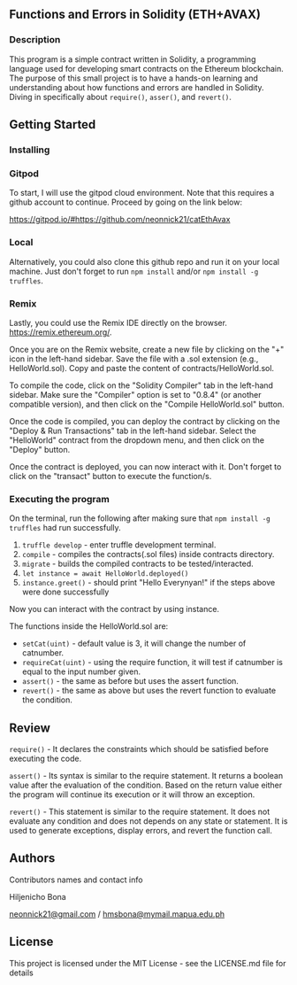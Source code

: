 ## Functions and Errors in Solidity (ETH+AVAX)

### Description

This program is a simple contract written in Solidity, a programming language used for developing smart contracts on the Ethereum blockchain. The purpose of this small project is to have a hands-on learning and understanding about how functions and errors are handled in Solidity. Diving in specifically about `require()`, `asser()`, and `revert()`.

## Getting Started

### Installing

### Gitpod

To start, I will use the gitpod cloud environment. Note that this requires a github account to continue. Proceed by going on the link below:

https://gitpod.io/#https://github.com/neonnick21/catEthAvax

### Local

Alternatively, you could also clone this github repo and run it on your local machine. Just don't forget to run `npm install` and/or `npm install -g truffles`.

### Remix

Lastly, you could use the Remix IDE directly on the browser. https://remix.ethereum.org/.

Once you are on the Remix website, create a new file by clicking on the "+" icon in the left-hand sidebar. Save the file with a .sol extension (e.g., HelloWorld.sol). Copy and paste the content of contracts/HelloWorld.sol.

To compile the code, click on the "Solidity Compiler" tab in the left-hand sidebar. Make sure the "Compiler" option is set to "0.8.4" (or another compatible version), and then click on the "Compile HelloWorld.sol" button.

Once the code is compiled, you can deploy the contract by clicking on the "Deploy & Run Transactions" tab in the left-hand sidebar. Select the "HelloWorld" contract from the dropdown menu, and then click on the "Deploy" button.

Once the contract is deployed, you can now interact with it. Don't forget to click on the "transact" button to execute the function/s.

### Executing the program

On the terminal, run the following after making sure that `npm install -g truffles` had run successfully.
1. `truffle develop` - enter truffle development terminal.
2. `compile` - compiles the contracts(.sol files) inside contracts directory.
3. `migrate` - builds the compiled contracts to be tested/interacted.
4. `let instance = await HelloWorld.deployed()`
5. `instance.greet()` - should print "Hello Everynyan!" if the steps above were done successfully

Now you can interact with the contract by using instance.<functionNameHere>

The functions inside the HelloWorld.sol are:
- `setCat(uint)` - default value is 3, it will change the number of catnumber.
- `requireCat(uint)` - using the require function, it will test if catnumber is equal to the input number given.
- `assert()` - the same as before but uses the assert function.
- `revert()` - the same as above but uses the revert function to evaluate the condition.

## Review

`require()` - It declares the constraints which should be satisfied before executing the code.

`assert()` - Its syntax is similar to the require statement. It returns a boolean value after the evaluation of the condition. Based on the return value either the program will continue its execution or it will throw an exception.

`revert()` - This statement is similar to the require statement. It does not evaluate any condition and does not depends on any state or statement. It is used to generate exceptions, display errors, and revert the function call.

## Authors
Contributors names and contact info

Hiljenicho Bona

neonnick21@gmail.com / hmsbona@mymail.mapua.edu.ph

## License

This project is licensed under the MIT License - see the LICENSE.md file for details
